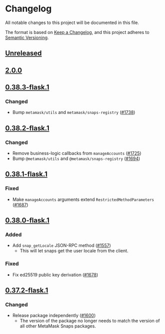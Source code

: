 # Changelog
All notable changes to this project will be documented in this file.

The format is based on [Keep a Changelog](https://keepachangelog.com/en/1.0.0/),
and this project adheres to [Semantic Versioning](https://semver.org/spec/v2.0.0.html).

## [Unreleased]

## [2.0.0]

## [0.38.3-flask.1]
### Changed
- Bump `metamask/utils` and `metamask/snaps-registry` ([#1738](https://github.com/MetaMask/snaps/pull/1738))

## [0.38.2-flask.1]
### Changed
- Remove business-logic callbacks from `manageAccounts` ([#1725](https://github.com/MetaMask/snaps/pull/1725))
- Bump `@metamask/utils` and `@metamask/snaps-registry` ([#1694](https://github.com/MetaMask/snaps/pull/1694))

## [0.38.1-flask.1]
### Fixed
- Make `manageAccounts` arguments extend `RestrictedMethodParameters` ([#1687](https://github.com/MetaMask/snaps/pull/1687))

## [0.38.0-flask.1]
### Added
- Add `snap_getLocale` JSON-RPC method ([#1557](https://github.com/MetaMask/snaps/pull/1557))
   - This will let snaps get the user locale from the client.

### Fixed
- Fix ed25519 public key derivation ([#1678](https://github.com/MetaMask/snaps/pull/1678))

## [0.37.2-flask.1]
### Changed
- Release package independently ([#1600](https://github.com/MetaMask/snaps/pull/1600))
  - The version of the package no longer needs to match the version of all other
    MetaMask Snaps packages.

[Unreleased]: https://github.com/MetaMask/snaps/compare/@metamask/rpc-methods@2.0.0...HEAD
[2.0.0]: https://github.com/MetaMask/snaps/compare/@metamask/rpc-methods@0.38.3-flask.1...@metamask/rpc-methods@2.0.0
[0.38.3-flask.1]: https://github.com/MetaMask/snaps/compare/@metamask/rpc-methods@0.38.2-flask.1...@metamask/rpc-methods@0.38.3-flask.1
[0.38.2-flask.1]: https://github.com/MetaMask/snaps/compare/@metamask/rpc-methods@0.38.1-flask.1...@metamask/rpc-methods@0.38.2-flask.1
[0.38.1-flask.1]: https://github.com/MetaMask/snaps/compare/@metamask/rpc-methods@0.38.0-flask.1...@metamask/rpc-methods@0.38.1-flask.1
[0.38.0-flask.1]: https://github.com/MetaMask/snaps/compare/@metamask/rpc-methods@0.37.2-flask.1...@metamask/rpc-methods@0.38.0-flask.1
[0.37.2-flask.1]: https://github.com/MetaMask/snaps/releases/tag/@metamask/rpc-methods@0.37.2-flask.1
